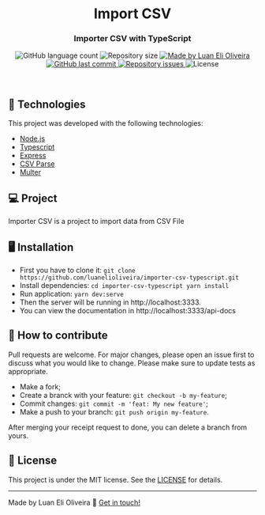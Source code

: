 <h1 align="center">
    Import CSV
</h1>

<h3 align="center">
  Importer CSV with TypeScript
</h3>

<p align="center">
  <img alt="GitHub language count" src="https://img.shields.io/github/languages/count/luanelioliveira/importer-csv-typescript?color=%2304D361">

  <img alt="Repository size" src="https://img.shields.io/github/repo-size/luanelioliveira/importer-csv-typescript">

  <a href="https://www.linkedin.com/in/luanoliveira/" target="_blank">
    <img alt="Made by Luan Eli Oliveira" src="https://img.shields.io/badge/made%20by-Luan%20Eli%20Oliveira-brightgreen">
  </a>

  <a href="https://github.com/luanelioliveira/importer-csv-typescript/commits/master">
    <img alt="GitHub last commit" src="https://img.shields.io/github/last-commit/luanelioliveira/importer-csv-typescript">
  </a>

  <a href="https://github.com/luanelioliveira/importer-csv-typescript/issues">
    <img alt="Repository issues" src="https://img.shields.io/github/issues/luanelioliveira/importer-csv-typescript">
  </a>

  <img alt="License" src="https://img.shields.io/badge/license-MIT-brightgreen">
</p>

<br>

## :rocket: Technologies

This project was developed with the following technologies:

- [Node.js](https://vuejs.org/)
- [Typescript](https://www.typescriptlang.org/)
- [Express](https://expressjs.com/)
- [CSV Parse](https://csv.js.org/parse/)
- [Multer](https://github.com/expressjs/multer)

## 💻 Project

<p>Importer CSV is a project to import data from CSV File</p>
 
## :desktop_computer: Installation

- First you have to clone it: ```git clone https://github.com/luanelioliveira/importer-csv-typescript.git```
- Install dependencies:  ```cd importer-csv-typescript yarn install```
- Run application: ```yarn dev:serve```
- Then the server will be running in http://localhost:3333.
- You can view the documentation in http://localhost:3333/api-docs

## 🤔 How to contribute
Pull requests are welcome. For major changes, please open an issue first to discuss what you would like to change.
Please make sure to update tests as appropriate.

- Make a fork;
- Create a branck with your feature: `git checkout -b my-feature`;
- Commit changes: `git commit -m 'feat: My new feature'`;
- Make a push to your branch: `git push origin my-feature`.

After merging your receipt request to done, you can delete a branch from yours.

## :memo: License

This project is under the MIT license. See the [LICENSE](LICENSE) for details.

---
Made by Luan Eli Oliveira :wave: [Get in touch!](https://www.linkedin.com/in/luanoliveira/)
